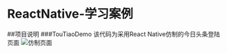 # ReactNative-学习案例

##项目说明
###TouTiaoDemo
该代码为采用React Native仿制的今日头条登陆页面
![仿制页面](http://upload-images.jianshu.io/upload_images/2530234-11d21a2207569457.png?imageMogr2/auto-orient/strip%7CimageView2/2/w/1240)